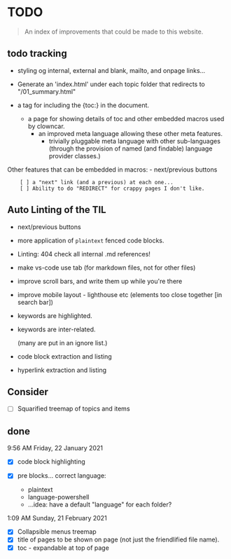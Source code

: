 ﻿# TODO

> An index of improvements that could be made to this website.


## todo tracking

- styling og internal, external and blank, mailto, and onpage links...

- Generate an 'index.html' under each topic folder that redirects to "/01_summary.html"

- a tag for including the {toc:} in the document.
	- a page for showing details of toc and other embedded macros used by clowncar.
		- an improved meta language allowing these other meta features.
			- trivially pluggable meta language with other sub-languages (through the provision of named (and findable) language provider classes.)

Other features that can be embedded in macros:
	- next/previous buttons

		[ ] a "next" link (and a previous) at each one...
		[ ] Ability to do "REDIRECT" for crappy pages I don't like.


## Auto Linting of the TIL

- next/previous buttons

- more application of `plaintext` fenced code blocks.

- Linting: 404 check all internal .md references!

- make vs-code use tab (for markdown files, not for other files)

- improve scroll bars, and write them up while you're there

- improve mobile layout - lighthouse etc (elements too close together [in search bar])

- keywords are highlighted.

- keywords are inter-related.

	(many are put in an ignore list.)

- code block extraction and listing


- hyperlink extraction and listing

## Consider

- [ ] Squarified treemap of topics and items


## done

9:56 AM Friday, 22 January 2021

-[x] code block highlighting

-[x]  pre blocks... correct language:
	- plaintext
	- language-powershell
	- ...idea: have a default "language" for each folder?


1:09 AM Sunday, 21 February 2021

- [x] Collapsible menus treemap
- [x] title of pages to be shown on page (not just the friendlified file name).
- [x] toc - expandable at top of page